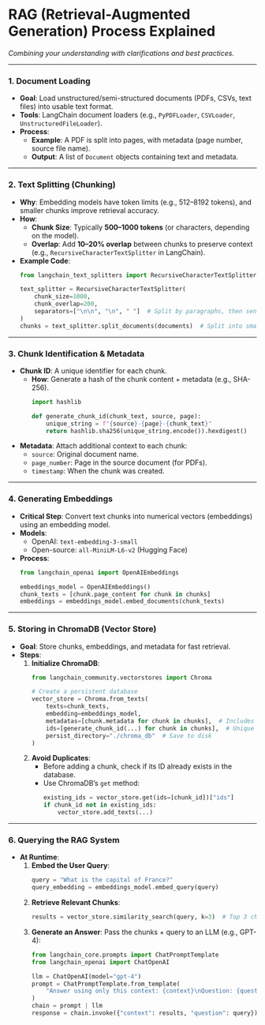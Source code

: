 # **RAG (Retrieval-Augmented Generation) Process Explained**  
*Combining your understanding with clarifications and best practices.*

---

### **1. Document Loading**  
- **Goal**: Load unstructured/semi-structured documents (PDFs, CSVs, text files) into usable text format.  
- **Tools**: LangChain document loaders (e.g., `PyPDFLoader`, `CSVLoader`, `UnstructuredFileLoader`).  
- **Process**:  
  - **Example**: A PDF is split into pages, with metadata (page number, source file name).  
  - **Output**: A list of `Document` objects containing text and metadata.  

---

### **2. Text Splitting (Chunking)**  
- **Why**: Embedding models have token limits (e.g., 512–8192 tokens), and smaller chunks improve retrieval accuracy.  
- **How**:  
  - **Chunk Size**: Typically **500–1000 tokens** (or characters, depending on the model).  
  - **Overlap**: Add **10–20% overlap** between chunks to preserve context (e.g., `RecursiveCharacterTextSplitter` in LangChain).  
- **Example Code**:  
  ```python
  from langchain_text_splitters import RecursiveCharacterTextSplitter

  text_splitter = RecursiveCharacterTextSplitter(
      chunk_size=1000,  
      chunk_overlap=200,  
      separators=["\n\n", "\n", " "]  # Split by paragraphs, then sentences
  )
  chunks = text_splitter.split_documents(documents)  # Split into smaller `Document` objects
  ```

---

### **3. Chunk Identification & Metadata**  
- **Chunk ID**: A unique identifier for each chunk.  
  - **How**: Generate a hash of the chunk content + metadata (e.g., SHA-256).  
    ```python
    import hashlib

    def generate_chunk_id(chunk_text, source, page):
        unique_string = f"{source}-{page}-{chunk_text}"
        return hashlib.sha256(unique_string.encode()).hexdigest()
    ```  
- **Metadata**: Attach additional context to each chunk:  
  - `source`: Original document name.  
  - `page_number`: Page in the source document (for PDFs).  
  - `timestamp`: When the chunk was created.  

---

### **4. Generating Embeddings**  
- **Critical Step**: Convert text chunks into numerical vectors (embeddings) using an embedding model.  
- **Models**:  
  - OpenAI: `text-embedding-3-small`  
  - Open-source: `all-MiniLM-L6-v2` (Hugging Face)  
- **Process**:  
  ```python
  from langchain_openai import OpenAIEmbeddings

  embeddings_model = OpenAIEmbeddings()
  chunk_texts = [chunk.page_content for chunk in chunks]
  embeddings = embeddings_model.embed_documents(chunk_texts)
  ```

---

### **5. Storing in ChromaDB (Vector Store)**  
- **Goal**: Store chunks, embeddings, and metadata for fast retrieval.  
- **Steps**:  
  1. **Initialize ChromaDB**:  
     ```python
     from langchain_community.vectorstores import Chroma

     # Create a persistent database
     vector_store = Chroma.from_texts(
         texts=chunk_texts,
         embedding=embeddings_model,
         metadatas=[chunk.metadata for chunk in chunks],  # Includes source, page, etc.
         ids=[generate_chunk_id(...) for chunk in chunks],  # Unique IDs
         persist_directory="./chroma_db"  # Save to disk
     )
     ```  
  2. **Avoid Duplicates**:  
     - Before adding a chunk, check if its ID already exists in the database.  
     - Use ChromaDB’s `get` method:  
       ```python
       existing_ids = vector_store.get(ids=[chunk_id])["ids"]
       if chunk_id not in existing_ids:
           vector_store.add_texts(...)
       ```

---

### **6. Querying the RAG System**  
- **At Runtime**:  
  1. **Embed the User Query**:  
     ```python
     query = "What is the capital of France?"
     query_embedding = embeddings_model.embed_query(query)
     ```  
  2. **Retrieve Relevant Chunks**:  
     ```python
     results = vector_store.similarity_search(query, k=3)  # Top 3 chunks
     ```  
  3. **Generate an Answer**: Pass the chunks + query to an LLM (e.g., GPT-4):  
     ```python
     from langchain_core.prompts import ChatPromptTemplate
     from langchain_openai import ChatOpenAI

     llm = ChatOpenAI(model="gpt-4")
     prompt = ChatPromptTemplate.from_template(
         "Answer using only this context: {context}\nQuestion: {question}"
     )
     chain = prompt | llm
     response = chain.invoke({"context": results, "question": query})
     ```
